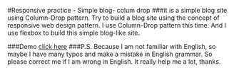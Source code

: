 #Responsive practice - Simple blog- colum drop
###it is a simple blog site using Column-Drop pattern.
Try to build a blog site using the concept of responsive web design  pattern. I use Column-Drop pattern this time. And I use flexbox to build this simple blog-like site.

###Demo
[click here](https://arcobalenoi27.github.io/responsive-web-practices-or-courses/simple-blog-with-column-drop-and-flexbox/)
###P.S.
Because I am not familiar with English, so maybe I have many typos and make a mistake in English grammar. So please correct me if I am wrong in English. It really help me a lot, thanks.
